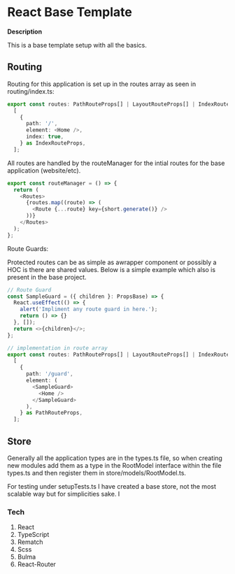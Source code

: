 # React Base Template

**Description**

This is a base template setup with all the basics. 

## Routing

Routing for this application is set up in the routes array as seen in routing/index.ts:

```TypeScript
export const routes: PathRouteProps[] | LayoutRouteProps[] | IndexRouteProps[] =
  [
    {
      path: '/',
      element: <Home />,
      index: true,
    } as IndexRouteProps,
  ];

```

All routes are handled by the routeManager for the intial routes for the base application (website/etc).

```TypeScript
export const routeManager = () => {
  return (
    <Routes>
      {routes.map((route) => (
        <Route {...route} key={short.generate()} />
      ))}
    </Routes>
  );
};

```

Route Guards:

Protected routes can be as simple as awrapper component or possibly a HOC is there are shared values. Below is a simple example which also is present in the base project.

```TypeScript
// Route Guard
const SampleGuard = ({ children }: PropsBase) => {
  React.useEffect(() => {
    alert('Impliment any route guard in here.');
    return () => {}
  }, []);
  return <>{children}</>;
};

// implementation in route array
export const routes: PathRouteProps[] | LayoutRouteProps[] | IndexRouteProps[] =
  [
    {
      path: '/guard',
      element: (
        <SampleGuard>
          <Home />
        </SampleGuard>
      ),
    } as PathRouteProps,
  ];

```

## Store

Generally all the application types are in the types.ts file, so when creating new modules add them as a type in the RootModel interface within the file types.ts and then register them in store/models/RootModel.ts.

For testing under setupTests.ts I have created a base store, not the most scalable way but for simplicities sake. I  

### Tech

1. React
2. TypeScript
3. Rematch
4. Scss
5. Bulma
6. React-Router